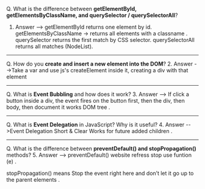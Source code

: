 

Q. What is the difference between **getElementById, getElementsByClassName, and querySelector / querySelectorAll**?
1. Answer -->
getElementById returns one element by id.
getElementsByClassName → returns all elements with a classname .
querySelector  returns the first match by CSS selector.
querySelectorAll  returns all matches (NodeList).

-------------

Q. How do you **create and insert a new element into the DOM**?
2. Answer -->Take a var and use js's createElement inside it, creating a div with that element

---------------------
Q. What is **Event Bubbling** and how does it work?
3. Answer -->
If click a button inside a div, the event fires on the button first, then the div, then body, then document  it works DOM tree .

----------------------

Q. What is **Event Delegation** in JavaScript? Why is it useful?
4. Answer -->Event Delegation Short & Clear Works for future added children .

---------------------

Q. What is the difference between **preventDefault() and stopPropagation()** methods?
5. Answer -->
preventDefault() website refress stop use funtion (e) .

stopPropagation() means Stop the event right here and don’t let it go up to the parent elements .
